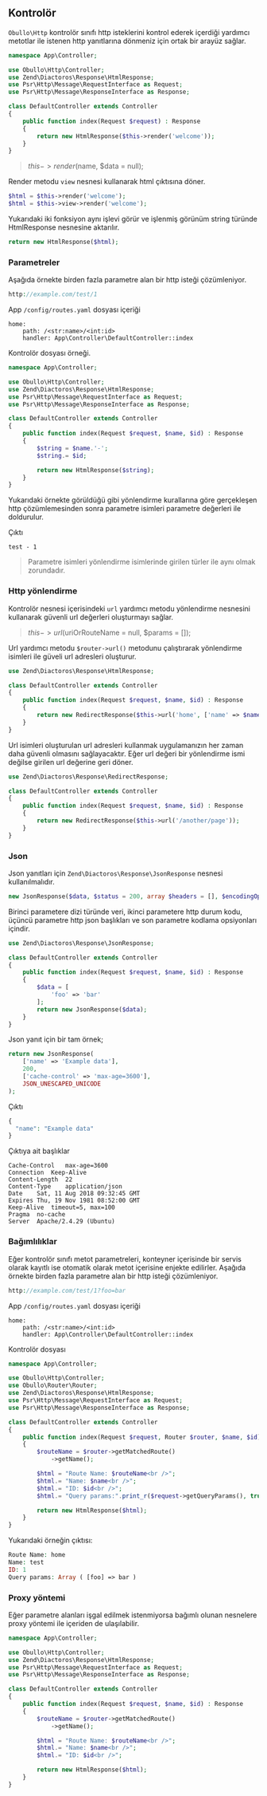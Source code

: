 
## Kontrolör

`Obullo\Http` kontrolör sınıfı http isteklerini kontrol ederek içerdiği yardımcı metotlar ile istenen http yanıtlarına dönmeniz için ortak bir arayüz sağlar.

```php
namespace App\Controller;

use Obullo\Http\Controller;
use Zend\Diactoros\Response\HtmlResponse;
use Psr\Http\Message\RequestInterface as Request;
use Psr\Http\Message\ResponseInterface as Response;

class DefaultController extends Controller
{
    public function index(Request $request) : Response
    {
        return new HtmlResponse($this->render('welcome'));
    }
}
```

> $this->render($name, $data = null);

Render metodu `view` nesnesi kullanarak html çıktısına döner.


```php
$html = $this->render('welcome');
$html = $this->view->render('welcome'); 
```

Yukarıdaki iki fonksiyon aynı işlevi görür ve işlenmiş görünüm string türünde HtmlResponse nesnesine aktarılır.

```php
return new HtmlResponse($html);
```

### Parametreler

Aşağıda örnekte birden fazla parametre alan bir http isteği çözümleniyor.

```php
http://example.com/test/1
```

App `/config/routes.yaml` dosyası içeriği

```
home:
    path: /<str:name>/<int:id>
    handler: App\Controller\DefaultController::index
```

Kontrolör dosyası örneği.

```php
namespace App\Controller;

use Obullo\Http\Controller;
use Zend\Diactoros\Response\HtmlResponse;
use Psr\Http\Message\RequestInterface as Request;
use Psr\Http\Message\ResponseInterface as Response;

class DefaultController extends Controller
{
    public function index(Request $request, $name, $id) : Response
    {
        $string = $name.'-';
        $string.= $id;

        return new HtmlResponse($string);
    }
}
```

Yukarıdaki örnekte görüldüğü gibi yönlendirme kurallarına göre gerçekleşen http çözümlemesinden sonra parametre isimleri parametre değerleri ile doldurulur.


Çıktı

```
test - 1
```

> Parametre isimleri yönlendirme isimlerinde girilen türler ile aynı olmak zorundadır.


### Http yönlendirme

Kontrolör nesnesi içerisindeki `url` yardımcı metodu yönlendirme nesnesini kullanarak güvenli url değerleri oluşturmayı sağlar.

> $this->url($uriOrRouteName = null, $params = []);

Url yardımcı metodu `$router->url()` metodunu çalıştırarak yönlendirme isimleri ile güveli url adresleri oluşturur. 

```php
use Zend\Diactoros\Response\HtmlResponse;

class DefaultController extends Controller
{
    public function index(Request $request, $name, $id) : Response
    {
        return new RedirectResponse($this->url('home', ['name' => $name, 'id' => $id]));
    }
}
```

Url isimleri oluşturulan url adresleri kullanmak uygulamanızın her zaman daha güvenli olmasını sağlayacaktır. Eğer url değeri bir yönlendirme ismi değilse girilen url değerine geri döner.

```php
use Zend\Diactoros\Response\RedirectResponse;

class DefaultController extends Controller
{
    public function index(Request $request, $name, $id) : Response
    {
        return new RedirectResponse($this->url('/another/page'));
    }
}
```

### Json

Json yanıtları için `Zend\Diactoros\Response\JsonResponse` nesnesi kullanılmalıdır.

```php
new JsonResponse($data, $status = 200, array $headers = [], $encodingOptions = self::DEFAULT_JSON_FLAGS);
```

Birinci parametere dizi türünde veri, ikinci parametere http durum kodu, üçüncü parametre http json başlıkları ve son parametre kodlama opsiyonları içindir.

```php
use Zend\Diactoros\Response\JsonResponse;

class DefaultController extends Controller
{
    public function index(Request $request, $name, $id) : Response
    {
    	$data = [
    		'foo' => 'bar'
    	];
        return new JsonResponse($data);
    }
}
```

Json yanıt için bir tam örnek;

```php
return new JsonResponse(
    ['name' => 'Example data'],
    200,
    ['cache-control' => 'max-age=3600'],
    JSON_UNESCAPED_UNICODE
);
```

Çıktı

```php
{
  "name": "Example data"
}
```

Çıktıya ait başlıklar

```
Cache-Control   max-age=3600
Connection  Keep-Alive
Content-Length  22
Content-Type    application/json
Date    Sat, 11 Aug 2018 09:32:45 GMT
Expires Thu, 19 Nov 1981 08:52:00 GMT
Keep-Alive  timeout=5, max=100
Pragma  no-cache
Server  Apache/2.4.29 (Ubuntu)
```

### Bağımlılıklar 

Eğer kontrolör sınıfı metot parametreleri, konteyner içerisinde bir servis olarak kayıtlı ise otomatik olarak metot içerisine enjekte edilirler. Aşağıda örnekte birden fazla parametre alan bir http isteği çözümleniyor.

```php
http://example.com/test/1?foo=bar
```

App `/config/routes.yaml` dosyası içeriği

```
home:
    path: /<str:name>/<int:id>
    handler: App\Controller\DefaultController::index
```

Kontrolör dosyası

```php
namespace App\Controller;

use Obullo\Http\Controller;
use Obullo\Router\Router;
use Zend\Diactoros\Response\HtmlResponse;
use Psr\Http\Message\RequestInterface as Request;
use Psr\Http\Message\ResponseInterface as Response;

class DefaultController extends Controller
{
    public function index(Request $request, Router $router, $name, $id) : Response
    {
        $routeName = $router->getMatchedRoute()
            ->getName();

        $html = "Route Name: $routeName<br />";
        $html.= "Name: $name<br />";
        $html.= "ID: $id<br />";
        $html.= "Query params:".print_r($request->getQueryParams(), true);

        return new HtmlResponse($html);
    }
}
```

Yukarıdaki örneğin çıktısı:

```php
Route Name: home
Name: test
ID: 1
Query params: Array ( [foo] => bar ) 
```

### Proxy yöntemi

Eğer parametre alanları işgal edilmek istenmiyorsa bağımlı olunan nesnelere proxy yöntemi ile içeriden de ulaşılabilir.


```php
namespace App\Controller;

use Obullo\Http\Controller;
use Zend\Diactoros\Response\HtmlResponse;
use Psr\Http\Message\RequestInterface as Request;
use Psr\Http\Message\ResponseInterface as Response;

class DefaultController extends Controller
{
    public function index(Request $request, $name, $id) : Response
    {
        $routeName = $router->getMatchedRoute()
            ->getName();

        $html = "Route Name: $routeName<br />";
        $html.= "Name: $name<br />";
        $html.= "ID: $id<br />";

        return new HtmlResponse($html);
    }
}
```